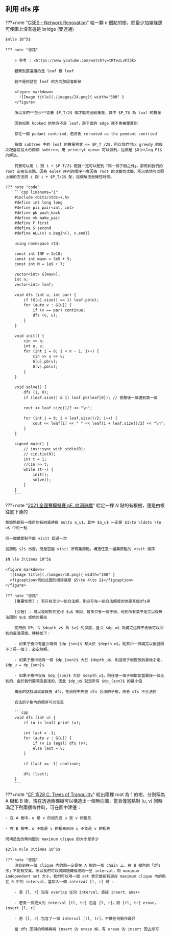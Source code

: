 ## 利用 dfs 序

???+note "[CSES - Network Renovation](https://cses.fi/problemset/task/1704)"
	給一顆 $n$ 個點的樹，問最少加幾條邊可使圖上沒有邊是 bridge (雙連通)
	
	$n\le 10^5$
	
	??? note "思路"
	    
	    > 參考 : <https://www.youtube.com/watch?v=tRTezLvPZ3k>
	    
	    觀察到要連接的是 leaf 跟 leaf
		
		若不是的話往 leaf 的方向那段會斷掉
		
		<figure markdown>
	      ![Image title](./images/24.png){ width="300" }
	    </figure>
	    
	    所以我們**至少**需要 $P_T/2$ 個才能將圖給覆蓋，其中 $P_T$ 為 leaf 的數量
	    
	    因為如果 hooked 的地方不是 leaf，那下面的 edge 就不會被覆蓋到
	    
	    存在一個 pedant centriod，若將樹 rerooted as the pendant centriod
	    
	    每個 subtree 中的 leaf 的數量將會 <= $P_T /2$，所以我們可以 greedy 的每次配當前最大的兩個 subtree，用 prioiryt_queue 可以做到，這個是 $O(n\log P)$ 的解法。
	    
	    其實可以用 i 跟 i + $P_T/2$ 配就一定可以配到「同一個子樹之外」。那假如我們的 root 定在任意點，因為 euler 序列的順序不會因為 root 的改變而改變，所以依然可以照上面的方法將 i 跟 i + $P_T/2$ 配，這個解法是線性時間。
	
	??? note "code"
		```cpp linenums="1"
		#include <bits/stdc++.h>
	    #define int long long
	    #define pii pair<int, int>
	    #define pb push_back
	    #define mk make_pair
	    #define F first
	    #define S second
	    #define ALL(x) x.begin(), x.end()
	
	    using namespace std;
	
	    const int INF = 2e18;
	    const int maxn = 3e5 + 5;
	    const int M = 1e9 + 7;
	
	    vector<int> G[maxn];
	    int n;
	    vector<int> leaf;
	
	    void dfs (int u, int par) {
	        if (G[u].size() == 1) leaf.pb(u);
	        for (auto v : G[u]) {
	            if (v == par) continue;
	            dfs (v, u);
	        }
	    }
	
	    void init() {
	        cin >> n;
	        int u, v;
	        for (int i = 0; i < n - 1; i++) {
	            cin >> u >> v;
	            G[u].pb(v);
	            G[v].pb(u);
	        }
	    }
	
	    void solve() {
	        dfs (1, 0);
	        if (leaf.size() & 1) leaf.pb(leaf[0]); // 使最後一個連到第一個
	
	        cout << leaf.size()/2 << "\n";
	
	        for (int i = 0; i < leaf.size()/2; i++) {
	            cout << leaf[i] << " " << leaf[i + leaf.size()/2] << "\n";
	        }
	    } 
	
	    signed main() {
	        // ios::sync_with_stdio(0);
	        // cin.tie(0);
	        int t = 1;
	        //cin >> t;
	        while (t--) {
	            init();
	            solve();
	        }
	    } 
	    ```

???+note "[2021 全國賽模擬賽 pF. 地洞遊戲](https://tioj.ck.tp.edu.tw/pmisc/pre-nhspc-2021-statements/Cave.pdf)"
	給定一棵 $N$ 點的有根樹，邊是由根往底下連的
	
	葉節點都有一條新的有向邊連接 $u\to a_u$，其中 $a_u$ 一定是 $1\to \ldots \to u$ 中的一點
	
	同一個葉節點不能 visit 超過一次
	
	從節點 $1$ 出發，問是否能 visit 所有葉節點，構造任意一組葉節點的 visit 順序
	
	$N \le 3\times 10^5$
	
	<figure markdown>
	  ![Image title](./images/18.png){ width="200" }
	  <figcaption>例如此圖的順序就是 $5\to 4\to 2$</figcaption>
	</figure>
	
	??? note "思路"
		[重要性質] : 若存在至少一組合法解，則必存在一組合法解使的他是某個dfs序
		
		[引理] : 可以發現對於定根 $u$ 來說，最多只有一個子樹，他的所有葉子走完以後無法回到 $u$ 或他的祖先
		
	    使用樹 DP。令 $depth_v$ 為 $v$ 的深度，且令 $dp_u$ 為繞完這棵子樹後可以回到的最淺深度。轉移如下：
	
	    - 如果子樹中有至少兩個 $dp_{son}$ 都大於 $depth_u$，則其中一個繞完以後就回不了另一個了，必定無解。
	    
	    - 如果子樹中恰有一個 $dp_{son}$ 大於 $depth_u$，則這個子樹要放到最後才走，$dp_u = dp_{son}$
	    
	    - 如果子樹中沒有 $dp_{son}$ 大於 $depth_u$，則任意一個子樹都能當最後一個走到的，由於我們要深度最淺的，因此 $dp_u$ 就是所有 $dp_{son}$ 的最小值
	
		構造的話找出就直接去 dfs，在過程中先去 dfs 合法的子樹，再去 dfs 不合法的
		
		合法的子樹內的順序可以任意
		
		```cpp
		void dfs (int u) {
			if (u is leaf) print (u);
			
			int last = -1;
			for (auto v : G[u]) {
				if (v is legal) dfs (v);
				else last = v;
			}
			
			if (last == -1) continue;
			
			dfs (last);
		}
		```

???+note "[CF 1528 C. Trees of Tranquility](https://codeforces.com/problemset/problem/1528/C)"
	給出兩棵 root 為 1 的樹，分別稱為 A 樹和 B 樹，現在透過兩棵樹可以構造出一個無向圖，當且僅當點對 (u, v) 同時滿足下列兩個條件時，可在圖中建邊： 

    - 在 A 樹中，u 是 v 的祖先或 u 是 v 的祖先
    
    - 在 B 樹中，u 不能是 v 的祖先同時 u 不能是 v 的祖先
    
    問構造出的無向圖的 maximum clique 的大小是多少
    
    $2\le n\le 3\times 10^5$
    
    ??? note "思路"
    	注意到在一個 clique 內的點一定是在 A 樹的一條 chain 上，在 B 樹內的「dfs 序」不能有交集。所以我們可以將問題轉換成給一些 interval，問 maximum independent set 大小，我們可以用一個 set 表示當前有選在 maximum clique 內的點在 B 中的 interval，當加入一個 interval [l, r] 時 :
    
    	- 若 [l, r] 沒有 overlap 任何 interval，直接 insert，ans++
    	
    	- 若有一個更大的 interval [tl, tr] 包含 [l, r]，將 [tl, tr] erase，insert [l, r]
    	
    	- 若 [l, r] 包含了一個 interval [tl, tr]，不做任何動作最好
    
    	當 dfs 回溯的時候再將 insert 的 erase 掉，有 erase 的 insert 回去即可



